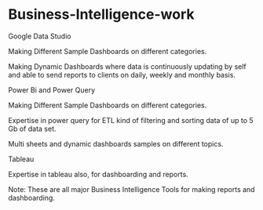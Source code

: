 # Business-Intelligence-work
Google Data Studio	 

Making Different Sample Dashboards on different categories. 

Making Dynamic Dashboards where data is continuously updating by self and able to send reports to clients on daily, weekly and monthly basis. 

Power Bi and Power Query 

Making Different Sample Dashboards on different categories. 

Expertise in power query for ETL kind of filtering and sorting data of up to    5 Gb of data set.  

Multi sheets and dynamic dashboards samples on different topics. 

Tableau 

Expertise in tableau also, for dashboarding and reports. 

Note: These are all major Business Intelligence Tools for making reports and dashboarding. 
